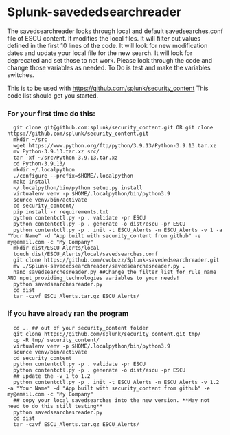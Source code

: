 # Splunk-savededsearchreader
The savedsearchreader looks through local and default savedsearches.conf file of ESCU content. It modifies the local files. It will filter out values defined in the first 10 lines of the code. It will look for new modification dates and update your local file for the new search. It will look for deprecated and set those to not work. Please look through the code and change those variables as needed. To Do is test and make the variables switches.


This is to be used with https://github.com/splunk/security_content
This code list should get you started.
### For your first time do this:
```
  git clone git@github.com:splunk/security_content.git OR git clone https://github.com/splunk/security_content.git
  mkdir ~/src
  wget https://www.python.org/ftp/python/3.9.13/Python-3.9.13.tar.xz
  mv Python-3.9.13.tar.xz src/
  tar -xf ~/src/Python-3.9.13.tar.xz 
  cd Python-3.9.13/
  mkdir ~/.localpython
  ./configure --prefix=$HOME/.localpython
  make install
  ~/.localpython/bin/python setup.py install
  virtualenv venv -p $HOME/.localpython/bin/python3.9
  source venv/bin/activate
  cd security_content/
  pip install -r requirements.txt
  python contentctl.py -p . validate -pr ESCU
  python contentctl.py -p . generate -o dist/escu -pr ESCU
  python contentctl.py -p . init -t ESCU_Alerts -n ESCU_Alerts -v 1 -a "Your Name" -d "App built with security_content from github" -e my@email.com -c "My Company"
  mkdir dist/ESCU_Alerts/local
  touch dist/ESCU_Alerts/local/savedsearches.conf
  git clone https://github.com/cwobuzz/Splunk-savededsearchreader.git
  mv ./Splunk-savededsearchreader/savedsearchesreader.py .
  nano savedsearchesreader.py ##Change the filter_list_for_rule_name AND nput_providing_technologies variables to your needs!
  python savedsearchesreader.py
  cd dist
  tar -czvf ESCU_Alerts.tar.gz ESCU_Alerts/
```  
### If you have already ran the program
```
  cd .. ## out of your security_content folder
  git clone https://github.com/splunk/security_content.git tmp/
  cp -R tmp/ security_content/
  virtualenv venv -p $HOME/.localpython/bin/python3.9
  source venv/bin/activate
  cd security_content
  python contentctl.py -p . validate -pr ESCU
  python contentctl.py -p . generate -o dist/escu -pr ESCU
  ## update the -v 1 to 1.2
  python contentctl.py -p . init -t ESCU_Alerts -n ESCU_Alerts -v 1.2 -a "Your Name" -d "App built with security_content from github" -e my@email.com -c "My Company"
  ## copy your local savedsearches into the new version. **May not need to do this still testing**
  python savedsearchesreader.py
  cd dist
  tar -czvf ESCU_Alerts.tar.gz ESCU_Alerts/

  ```
